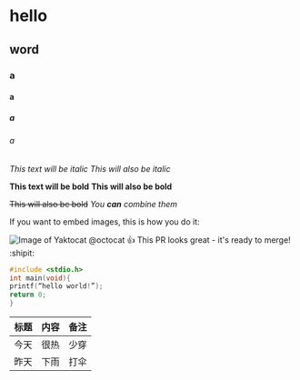 # hello
## word
### a 
#### a
##### a
###### a

*This text will be italic*
_This will also be italic_

**This text will be bold**
__This will also be bold__

~~This will also be bold~~
_You **can** combine them_

If you want to embed images, this is how you do it:

![Image of Yaktocat](http://p1.so.qhimgs1.com/t016413ca181564ecb1.jpg)
@octocat :+1: This PR looks great - it's ready to merge! :shipit:

```c
#include <stdio.h>
int main(void){
printf(“hello world!”);
return 0;
}
```

标题 | 内容 | 备注
-----|------|-----
今天 | 很热 | 少穿
昨天 | 下雨 | 打伞
